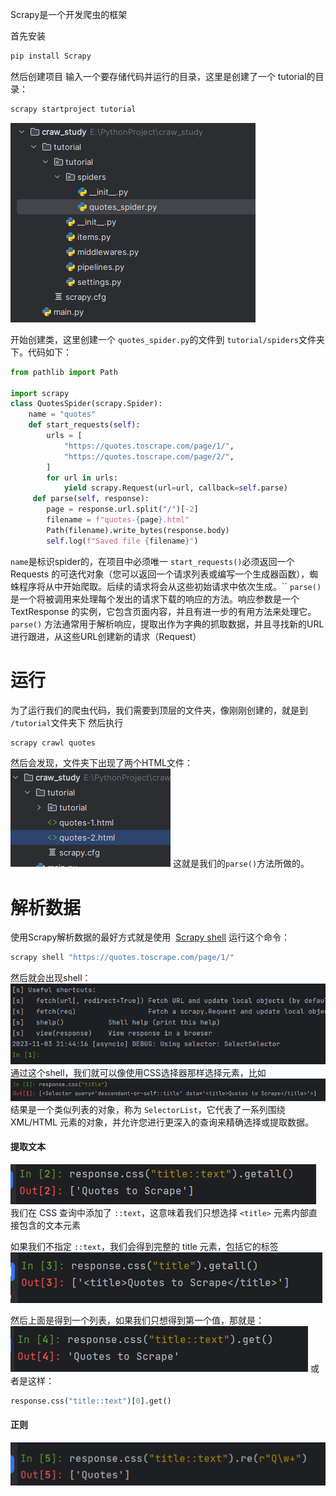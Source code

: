 Scrapy是一个开发爬虫的框架


首先安装
```python
pip install Scrapy
```

然后创建项目
输入一个要存储代码并运行的目录，这里是创建了一个 tutorial的目录：
```python
scrapy startproject tutorial
```
![](images/Pasted%20image%2020231103211957.png)



开始创建类，这里创建一个 `quotes_spider.py`的文件到 `tutorial/spiders`文件夹下。代码如下：
```python
from pathlib import Path  

import scrapy
class QuotesSpider(scrapy.Spider):
    name = "quotes"
    def start_requests(self):
        urls = [
            "https://quotes.toscrape.com/page/1/",
            "https://quotes.toscrape.com/page/2/",
        ]
        for url in urls:
            yield scrapy.Request(url=url, callback=self.parse)
     def parse(self, response):
        page = response.url.split("/")[-2]
        filename = f"quotes-{page}.html"
        Path(filename).write_bytes(response.body)
        self.log(f"Saved file {filename}")
```
`name`是标识spider的，在项目中必须唯一
`start_requests()`必须返回一个 Requests 的可迭代对象（您可以返回一个请求列表或编写一个生成器函数），蜘蛛程序将从中开始爬取。后续的请求将会从这些初始请求中依次生成。``
`parse()`是一个将被调用来处理每个发出的请求下载的响应的方法。响应参数是一个 TextResponse 的实例，它包含页面内容，并且有进一步的有用方法来处理它。
`parse()` 方法通常用于解析响应，提取出作为字典的抓取数据，并且寻找新的URL进行跟进，从这些URL创建新的请求（Request）


# 运行
为了运行我们的爬虫代码，我们需要到顶层的文件夹，像刚刚创建的，就是到 `/tutorial`文件夹下
然后执行
```python
scrapy crawl quotes
```

然后会发现，文件夹下出现了两个HTML文件：
![](images/Pasted%20image%2020231103213951.png)
这就是我们的`parse()`方法所做的。





# 解析数据
使用Scrapy解析数据的最好方式就是使用  [Scrapy shell](https://docs.scrapy.org/en/latest/topics/shell.html#topics-shell)
运行这个命令：
```python
scrapy shell "https://quotes.toscrape.com/page/1/"
```
然后就会出现shell：
![](images/Pasted%20image%2020231103214432.png)
通过这个shell，我们就可以像使用CSS选择器那样选择元素，比如
![](images/Pasted%20image%2020231103214534.png)
结果是一个类似列表的对象，称为 `SelectorList`，它代表了一系列围绕 XML/HTML 元素的对象，并允许您进行更深入的查询来精确选择或提取数据。


#### 提取文本
![](images/Pasted%20image%2020231103214825.png)
我们在 CSS 查询中添加了 `::text`，这意味着我们只想选择 `<title>` 元素内部直接包含的文本元素


如果我们不指定 `::text`，我们会得到完整的 title 元素，包括它的标签
![](images/Pasted%20image%2020231103214911.png)

然后上面是得到一个列表，如果我们只想得到第一个值，那就是：
![](images/Pasted%20image%2020231103215003.png)
或者是这样： 
```python
response.css("title::text")[0].get()
```

#### 正则
![](images/Pasted%20image%2020231103215225.png)







































